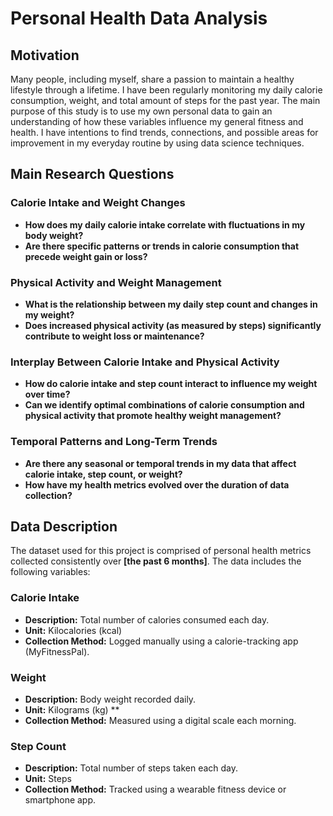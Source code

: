 # Personal Health Data Analysis

## Motivation

Many people, including myself, share a passion to maintain a healthy lifestyle through a lifetime. I have been regularly monitoring my daily calorie consumption, weight, and total amount of steps for the past year. The main purpose of this study is to use my own personal data to gain an understanding of how these variables influence my general fitness and health. I have intentions to find trends, connections, and possible areas for improvement in my everyday routine by using data science techniques.

## Main Research Questions

### Calorie Intake and Weight Changes
- **How does my daily calorie intake correlate with fluctuations in my body weight?**
- **Are there specific patterns or trends in calorie consumption that precede weight gain or loss?** 

### Physical Activity and Weight Management
- **What is the relationship between my daily step count and changes in my weight?**
- **Does increased physical activity (as measured by steps) significantly contribute to weight loss or maintenance?**

### Interplay Between Calorie Intake and Physical Activity
- **How do calorie intake and step count interact to influence my weight over time?**
- **Can we identify optimal combinations of calorie consumption and physical activity that promote healthy weight management?**

### Temporal Patterns and Long-Term Trends
- **Are there any seasonal or temporal trends in my data that affect calorie intake, step count, or weight?**
- **How have my health metrics evolved over the duration of data collection?**

## Data Description

The dataset used for this project is comprised of personal health metrics collected consistently over **[the past 6 months]**. The data includes the following variables:


### Calorie Intake
- **Description:** Total number of calories consumed each day.
- **Unit:** Kilocalories (kcal)
- **Collection Method:** Logged manually using a calorie-tracking app (MyFitnessPal).

### Weight
- **Description:** Body weight recorded daily.
- **Unit:** Kilograms (kg) **
- **Collection Method:** Measured using a digital scale each morning.

### Step Count
- **Description:** Total number of steps taken each day.
- **Unit:** Steps
- **Collection Method:** Tracked using a wearable fitness device or smartphone app.
